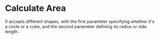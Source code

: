 # Calculate Area
It accepts different shapes, with the first parameter specifying whether it's a circle or a cube, and the second parameter defining its radius or side length.
